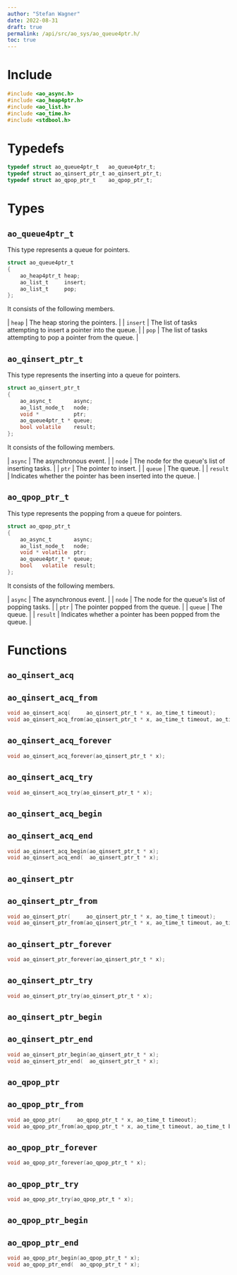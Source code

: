 ```yaml
---
author: "Stefan Wagner"
date: 2022-08-31
draft: true
permalink: /api/src/ao_sys/ao_queue4ptr.h/
toc: true
---
```


# Include

```c
#include <ao_async.h>
#include <ao_heap4ptr.h>
#include <ao_list.h>
#include <ao_time.h>
#include <stdbool.h>
```

# Typedefs

```c
typedef struct ao_queue4ptr_t   ao_queue4ptr_t;
typedef struct ao_qinsert_ptr_t ao_qinsert_ptr_t;
typedef struct ao_qpop_ptr_t    ao_qpop_ptr_t;
```

# Types

## `ao_queue4ptr_t`

This type represents a queue for pointers.

```c
struct ao_queue4ptr_t
{
    ao_heap4ptr_t heap;
    ao_list_t     insert;
    ao_list_t     pop;
};
```

It consists of the following members.

| `heap` | The heap storing the pointers. |
| `insert` | The list of tasks attempting to insert a pointer into the queue. |
| `pop` | The list of tasks attempting to pop a pointer from the queue. |

## `ao_qinsert_ptr_t`

This type represents the inserting into a queue for pointers.

```c
struct ao_qinsert_ptr_t
{
    ao_async_t       async;
    ao_list_node_t   node;
    void *           ptr;
    ao_queue4ptr_t * queue;
    bool volatile    result;
};
```

It consists of the following members.

| `async` | The asynchronous event. |
| `node` | The node for the queue's list of inserting tasks. |
| `ptr` | The pointer to insert. |
| `queue` | The queue. |
| `result` | Indicates whether the pointer has been inserted into the queue. |

## `ao_qpop_ptr_t`

This type represents the popping from a queue for pointers.

```c
struct ao_qpop_ptr_t
{
    ao_async_t       async;
    ao_list_node_t   node;
    void * volatile  ptr;
    ao_queue4ptr_t * queue;
    bool   volatile  result;
};
```

It consists of the following members.

| `async` | The asynchronous event. |
| `node` | The node for the queue's list of popping tasks. |
| `ptr` | The pointer popped from the queue. |
| `queue` | The queue. |
| `result` | Indicates whether a pointer has been popped from the queue. |

# Functions

## `ao_qinsert_acq`
## `ao_qinsert_acq_from`

```c
void ao_qinsert_acq(     ao_qinsert_ptr_t * x, ao_time_t timeout);
void ao_qinsert_acq_from(ao_qinsert_ptr_t * x, ao_time_t timeout, ao_time_t beginning);
```

## `ao_qinsert_acq_forever`

```c
void ao_qinsert_acq_forever(ao_qinsert_ptr_t * x);
```

## `ao_qinsert_acq_try`

```c
void ao_qinsert_acq_try(ao_qinsert_ptr_t * x);
```

## `ao_qinsert_acq_begin`
## `ao_qinsert_acq_end`

```c
void ao_qinsert_acq_begin(ao_qinsert_ptr_t * x);
void ao_qinsert_acq_end(  ao_qinsert_ptr_t * x);
```

## `ao_qinsert_ptr`
## `ao_qinsert_ptr_from`

```c
void ao_qinsert_ptr(     ao_qinsert_ptr_t * x, ao_time_t timeout);
void ao_qinsert_ptr_from(ao_qinsert_ptr_t * x, ao_time_t timeout, ao_time_t beginning);
```

## `ao_qinsert_ptr_forever`

```c
void ao_qinsert_ptr_forever(ao_qinsert_ptr_t * x);
```

## `ao_qinsert_ptr_try`

```c
void ao_qinsert_ptr_try(ao_qinsert_ptr_t * x);
```

## `ao_qinsert_ptr_begin`
## `ao_qinsert_ptr_end`

```c
void ao_qinsert_ptr_begin(ao_qinsert_ptr_t * x);
void ao_qinsert_ptr_end(  ao_qinsert_ptr_t * x);
```

## `ao_qpop_ptr`
## `ao_qpop_ptr_from`

```c
void ao_qpop_ptr(     ao_qpop_ptr_t * x, ao_time_t timeout);
void ao_qpop_ptr_from(ao_qpop_ptr_t * x, ao_time_t timeout, ao_time_t beginning);
```

## `ao_qpop_ptr_forever`

```c
void ao_qpop_ptr_forever(ao_qpop_ptr_t * x);
```

## `ao_qpop_ptr_try`

```c
void ao_qpop_ptr_try(ao_qpop_ptr_t * x);
```

## `ao_qpop_ptr_begin`
## `ao_qpop_ptr_end`

```c
void ao_qpop_ptr_begin(ao_qpop_ptr_t * x);
void ao_qpop_ptr_end(  ao_qpop_ptr_t * x);
```

